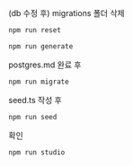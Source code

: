 
(db 수정 후)
migrations 폴더 삭제
```sh
npm run reset
```


```sh
npm run generate
```

postgres.md 완료 후

```sh
npm run migrate
```

seed.ts 작성 후

```sh
npm run seed
```

확인

```sh
npm run studio
```